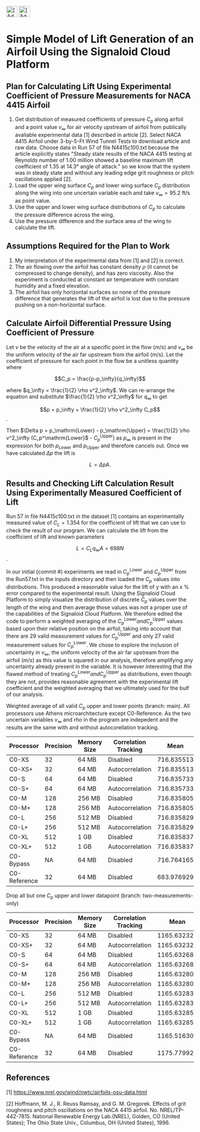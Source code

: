 [<img src="https://assets.signaloid.io/add-to-signaloid-cloud-logo-dark-v6.png#gh-dark-mode-only" alt="[Add to signaloid.io]" height="30">](https://signaloid.io/repositories?connect=https://github.com/JamesTimothyMeech/Signaloid-Wing-Lift#gh-dark-mode-only)
[<img src="https://assets.signaloid.io/add-to-signaloid-cloud-logo-light-v6.png#gh-light-mode-only" alt="[Add to signaloid.io]" height="30">](https://signaloid.io/repositories?connect=https://github.com/JamesTimothyMeech/Signaloid-Wing-Lift#gh-light-mode-only)

# Simple Model of Lift Generation of an Airfoil Using the Signaloid Cloud Platform

## Plan for Calculating Lift Using Experimental Coefficient of Pressure Measurements for NACA 4415 Airfoil
1) Get distribution of measured coefficients of pressure $C_p$ along airfoil and a point value $v_\infty$ for air velocity upstream of airfoil from publically avaliable experimental data [1] described in article [2]. Select NACA 4415 Airfoil under 3-by-5-Ft Wind Tunnel Tests to download article and raw data. Choose data in Run 57 of file N4415c100.txt because the article explicitly states "Steady state results of the NACA 4415 testing at Reynolds number of 1.00 million showed a baseline maximum lift coefficient of 1.35 at 14.3° angle of attack." so we know that the system was in steady state and without any leading edge grit roughness or pitch oscillations applied [2].
2) Load the upper wing surface $C_p$ and lower wing surface $C_p$ distribution along the wing into one uncertain variable each and take $v_\infty = 95.2$ $\mathrm{ft/s}$ as point value.
3) Use the upper and lower wing surface distributions of $C_p$ to calculate the pressure difference across the wing.
4) Use the pressure difference and the surface area of the wing to calculate the lift.

## Assumptions Required for the Plan to Work
1) My interpretation of the experimental data from [1] and [2] is correct.
2) The air flowing over the airfoil has constant density $\rho$ (it cannot be compressed to change density), and has zero viscosity. Also the experiment is conducted at constant air temperature with constant humidity and a fixed elevation.
3) The airfoil has only horizontal surfaces so none of the pressure difference that generates the lift of the airfoil is lost due to the pressure pushing on a non-horizontal surface.

## Calculate Airfoil Differential Pressure Using Coefficient of Pressure 

Let $v$ be the velocity of the air at a specific point in the flow ($\mathrm{m/s}$) and $v_\infty$ be the uniform velocity of the air far upstream from the airfoil ($\mathrm{m/s}$).
Let the coefficient of pressure for each point in the flow be a unitless quantity where

$$C_p = \frac{p-p_\infty}{q_\infty}$$

where $q_\infty = \frac{1}{2} \rho v^2_\infty$. We can re-arrange the equation and substitute $\frac{1}{2} \rho v^2_\infty$ for $q_\infty$ to get

$$p = p_\infty + \frac{1}{2} \rho v^2_\infty C_p$$.

Then $\Delta p = p_\mathrm{Lower} - p_\mathrm{Upper} = \frac{1}{2} \rho v^2_\infty (C_p^\mathrm{Lower}$ - $C_p^\mathrm{Upper})$ as $p_\infty$ is present in the expression for both $p_\mathrm{Lower}$ and $p_\mathrm{Upper}$ and therefore cancels out. Once we have calculated $\Delta p$ the lift is 

$$L = \Delta p A.$$

## Results and Checking Lift Calculation Result Using Experimentally Measured Coefficient of Lift

Run 57 in file N4415c100.txt in the dataset [1] contains an experimentally measured value of $C_L = 1.354$ for the coefficient of lift that we can use to check the result of our program. We can calculate the lift from the coefficient of lift and known parameters 

$$L = C_L q_\infty A = 698 N$$. 

In our initial (commit #) experiments we read in $C_p^\mathrm{Lower}$ and $C_p^\mathrm{Upper}$ from the Run57.txt in the inputs directory and then loaded the $C_p$ values into distributions.
This produced a reasonable value for the lift of y with an x \% error compared to the experimental result. Using the Signaloid Cloud Platform to simply visualize the distribution of discrete $C_p$ values over the length of the wing and then average those values was not a proper use of the capabilities of the Signaloid Cloud Platform. We therefore edited the code to perform a weighted averaging of the $C_p^\mathrm{Lower} and C_p^\mathrm{Upper}$ values based upon their relative position on the airfoil, taking into account that there are 29 valid measurement values for $C_p^\mathrm{Upper}$ and only 27 valid measurement values for $C_p^\mathrm{Lower}$. We chose to explore the inclusion of uncertainty in $v_\infty$, the uniform velocity of the air far upstream from the airfoil ($\mathrm{m/s}$) as this value is squared in our analysis, therefore amplifying any uncertainty already present in the variable. 
It is however interesting that the flawed method of treating $C_p^\mathrm{Lower} and C_p^\mathrm{Upper}$ as distributions, even though they are not, provides reasonable agreement with the experimental lift coefficient and the weighted averaging that we ultimately used for the bulf of our analysis. 
 
Weighted average of all valid $C_p$ upper and lower points (branch: main). All processors use Athens microarchitecture except C0-Reference. 
As the two uncertain variables $v_\infty$ and $rho$ in the program are indepedent and  the results are the same with and without autocorellation tracking. 

| Processor    | Precision            | Memory Size | Correlation Tracking | Mean       | Variance   | Skewness   | Kurtosis      |
|--------------|----------------------|-------------|----------------------|------------|------------|------------|---------------|
| C0-XS        | 32                   | 64 MB       | Disabled             | 716.835513 | 220.969401 | 110.173271 | 138338.298592 |
| C0-XS+       | 32                   | 64 MB       | Autocorrelation      | 716.835513 | 220.969401 | 110.173271 | 138338.298592 |
| C0-S         | 64                   | 64 MB       | Disabled             | 716.835733 | 222.091034 | 113.959879 | 144171.186810 |
| C0-S+        | 64                   | 64 MB       | Autocorrelation      | 716.835733 | 222.091034 | 113.959879 | 144171.186810 |
| C0-M         | 128                  | 256 MB      | Disabled             | 716.835805 | 222.462051 | 116.178221 | 146696.886020 |
| C0-M+        | 128                  | 256 MB      | Autocorrelation      | 716.835805 | 222.462051 | 116.178221 | 146696.886020 |
| C0-L         | 256                  | 512 MB      | Disabled             | 716.835829 | 222.584264 | 117.199216 | 147741.437672 |
| C0-L+        | 256                  | 512 MB      | Autocorrelation      | 716.835829 | 222.584264 | 117.199216 | 147741.437672 |
| C0-XL        | 512                  | 1 GB        | Disabled             | 716.835837 | 222.625219 | 117.592641 | 148170.839522 |
| C0-XL+       | 512                  | 1 GB        | Autocorrelation      | 716.835837 | 222.625219 | 117.592641 | 148170.839522 |
| C0-Bypass    | NA                   | 64 MB       | Disabled             | 716.764165 | NA         | NA         | NA            |
| C0-Reference | 32                   | 64 MB       | Disabled             | 683.976929 | NA         | NA         | NA            |

Drop all but one $C_p$ upper and lower datapoint (branch: two-measurements-only)

| Processor    | Precision            | Memory Size | Correlation Tracking | Mean        | Variance   | Skewness   | Kurtosis       |
|--------------|----------------------|-------------|----------------------|-------------|------------|------------|----------------|
| C0-XS        | 32                   | 64 MB       | Disabled             | 1165.632326 | 584.273621 | 473.698986 | 967187.578964  | 
| C0-XS+       | 32                   | 64 MB       | Autocorrelation      | 1165.632326 | 584.273621 | 473.698986 | 967187.578964  |
| C0-S         | 64                   | 64 MB       | Disabled             | 1165.632683 | 587.239373 | 489.979815 | 1007968.021484 |
| C0-S+        | 64                   | 64 MB       | Autocorrelation      | 1165.632683 | 587.239373 | 489.979815 | 1007968.021484 |
| C0-M         | 128                  | 256 MB      | Disabled             | 1165.632801 | 588.220393 | 499.517758 | 1025626.362879 |
| C0-M+        | 128                  | 256 MB      | Autocorrelation      | 1165.632801 | 588.220393 | 499.517758 | 1025626.362879 |
| C0-L         | 256                  | 512 MB      | Disabled             | 1165.632839 | 588.543542 | 503.907609 | 1032929.310753 |
| C0-L+        | 256                  | 512 MB      | Autocorrelation      | 1165.632839 | 588.543542 | 503.907609 | 1032929.310753 |
| C0-XL        | 512                  | 1 GB        | Disabled             | 1165.632852 | 588.651833 | 505.599172 | 1035931.459392 |
| C0-XL+       | 512                  | 1 GB        | Autocorrelation      | 1165.632852 | 588.651833 | 505.599172 | 1035931.459392 |
| C0-Bypass    | NA                   | 64 MB       | Disabled             | 1165.516307 | NA         | NA         | NA             |
| C0-Reference | 32                   | 64 MB       | Disabled             | 1175.779921 | NA         | NA         | NA             |

## References

[1] https://www.nrel.gov/wind/nwtc/airfoils-osu-data.html

[2] Hoffmann, M. J., R. Reuss Ramsay, and G. M. Gregorek. Effects of grit roughness and pitch oscillations on the NACA 4415 airfoil. No. NREL/TP-442-7815. National Renewable Energy Lab.(NREL), Golden, CO (United States); The Ohio State Univ., Columbus, OH (United States), 1996.
